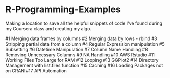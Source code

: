 # R-Programming-Examples
Making a location to save all the helpful snippets of code I've found during my Coursera class and creating my algo.

#1 Merging data frames by columns
#2 Merging data by rows - rbind
#3 Stripping partial data from a column
#4 Regular Expression manipulation
#5 Subsetting
#6 Datetime Manipulation
#7 Column Name Handling
#8 Removing Unnecessary Columns
#9 NA Handling
#10 AWS Rstudio
#11 Working Files Too Large for RAM
#12 Looping
#13 GGPlot2
#14 Directory Management with list.files function
#15 Caching
#16 Loading Packages not on CRAN
#17 API Automation
